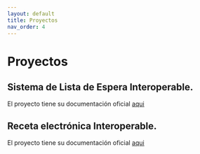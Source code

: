 ```yaml
---
layout: default
title: Proyectos
nav_order: 4
---
```


# Proyectos 

## Sistema de Lista de Espera Interoperable.

El proyecto tiene su documentación oficial [aqui](https://interoperabilidad.minsal.cl/SIGTEv2-IG/)

## Receta electrónica Interoperable.

El proyecto tiene su documentación oficial [aqui](https://interoperabilidad.minsal.cl/fhir/ig/snre)
